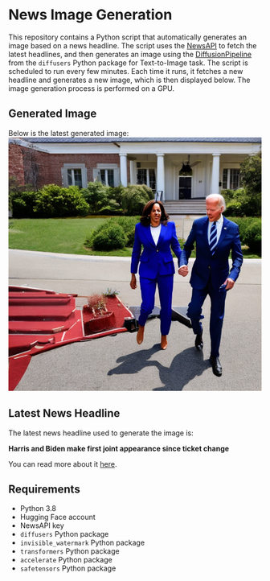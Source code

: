 # News Image Generation
This repository contains a Python script that automatically generates an image based on a news headline. The script uses the [NewsAPI](https://newsapi.org/) to fetch the latest headlines, and then generates an image using the [DiffusionPipeline](https://github.com/huggingface/diffusers) from the `diffusers` Python package for Text-to-Image task.
The script is scheduled to run every few minutes. Each time it runs, it fetches a new headline and generates a new image, which is then displayed below. The image generation process is performed on a GPU.

## Generated Image
Below is the latest generated image:
![Generated Image](image.png)

## Latest News Headline
The latest news headline used to generate the image is:

**Harris and Biden make first joint appearance since ticket change**

You can read more about it [here](https://news.google.com/rss/articles/CBMiWkFVX3lxTE1UT3ZhSDhMUU9mZ1NZRElnelNranJvRmhPRzd1Tl93ZnYyYkYtZ2daN1pWQklLVmhJSGN6U3labTZmY21BQXJMR01nc1VjNjBYc0JhV2NpUDl5QQ?oc=5).

## Requirements
- Python 3.8
- Hugging Face account
- NewsAPI key
- `diffusers` Python package
- `invisible_watermark` Python package
- `transformers` Python package
- `accelerate` Python package
- `safetensors` Python package
